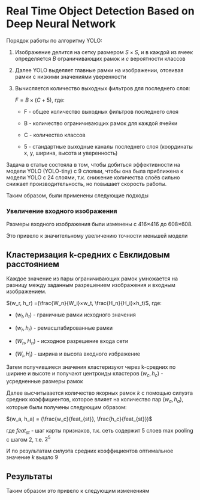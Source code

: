 # Real Time Object Detection Based on Deep Neural Network

Порядок работы по алгоритму YOLO:

1. Изображение делится на сетку размером $S×S$, и в каждой из ячеек определяется $B$ ограничивающих рамок и $c$ вероятности классов

2. Далее YOLO выделяет главные рамки на изображении, отсеивая рамки с низкими значениями уверенности

3. Вычисляется количество выходных фильтров для последнего слоя:
   
   $F = B×(C+5)$, где:
   
   * F - общее количество выходных фильтров последнего слоя
   
   * B - количество ограничивающих рамок для каждой ячейки
   
   * C - количество классов
   
   * 5 - стандартные выходные каналы последнего слоя (координаты x, y, ширина, высота и уверенность)

Задача в статье состояла в том, чтобы добиться эффективности на модели YOLO (YOLO-tiny) с 9 слоями, чтобы она была приближена к модели YOLO с 24 слоями, т.к. снижение количества слоёв сильно снижает производительность, но повышает скорость работы.

Таким образом, были применены следующие подходы

### Увеличение входного изображения

Размеры входного изображения были изменены с 416×416 до 608×608.

Это привело к значительному увеличению точности меньшей модели



## Кластеризация k-средних с Евклидовым расстоянием

Каждое значение из пары ограничивающих рамок умножается на разницу между заданным разрешением изображения и входным изображением.

$(w_r, h_r) =(\frac{W_n}{W_i}×w_t, \frac{H_n}{H_i}×h_t)$, где:

* $(w_t, h_t)$ - граничные рамки исходного значения

* $(w_r, h_r)$ - ремасштабированные рамки

* $(W_n,H_n)$ - исходное разрешение входа сети

* $(W_i, H_i)$ - ширина и высота входного избражение

Затем получившиеся значения кластеризуют через k-средних по ширине и высоте и получают центроиды кластеров $(w_c, h_c)$ - усредненные размеры рамок

Далее высчитывается количество якорных рамок $k$ с помощью силуэта средних коэффициентов, которое влияет на количество пар $(w_a, h_a)$, которые были получены следующим образом:

$(w_a, h_a) = (\frac{w_c}{feat_{st}}, \frac{h_c}{feat_{st}})$

где $feat_{st}$ - шаг карты признаков, т.к. сеть содержит 5 слоев max pooling с шагом 2, т.е. $2^5$

И по результатам силуэта средних коэффициентов оптимальное значение $k$ вышло $9$

## Результаты

Таким образом это привело к следующим изменениям
